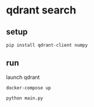 # qdrant search

## setup

```shell
pip install qdrant-client numpy
```

## run

launch qdrant

```shell
docker-compose up
```

```shell
python main.py
```
